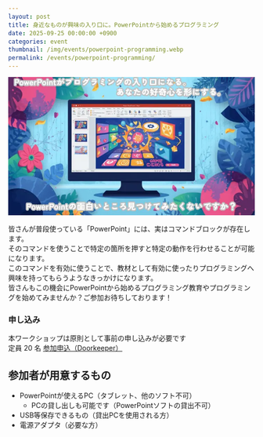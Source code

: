 ```yaml
---
layout: post
title: 身近なものが興味の入り口に。PowerPointから始めるプログラミング
date: 2025-09-25 00:00:00 +0900
categories: event
thumbnail: /img/events/powerpoint-programming.webp
permalink: /events/powerpoint-programming/
---
```


<img class='w-full pb-8' src='/img/events/powerpoint-programming.webp' alt='カバー画像 身近なものが興味の入り口に。PowerPointから始めるプログラミング'>

皆さんが普段使っている「PowerPoint」には、実はコマンドブロックが存在します。<br>
そのコマンドを使うことで特定の箇所を押すと特定の動作を行わせることが可能になります。<br>
このコマンドを有効に使うことで、教材として有効に使ったりプログラミングへ興味を持ってもらうようなきっかけになります。<br>
皆さんもこの機会にPowerPointから始めるプログラミング教育やプログラミングを始めてみませんか？ご参加お待ちしております！

### 申し込み
本ワークショップは原則として事前の申し込みが必要です<br>
定員 20 名
<a href="https://dojocon-japan.doorkeeper.jp/events/190298" target="_blank" >参加申込（Doorkeeper）</a>

## 参加者が用意するもの

* PowerPointが使えるPC（タブレット、他のソフト不可）
  * PCの貸し出しも可能です（PowerPointソフトの貸出不可）
* USB等保存できるもの（貸出PCを使用される方）
* 電源アダプタ（必要な方）
